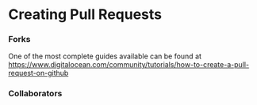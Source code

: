 # Creating Pull Requests


### Forks
One of the most complete guides available can be found at https://www.digitalocean.com/community/tutorials/how-to-create-a-pull-request-on-github


### Collaborators
